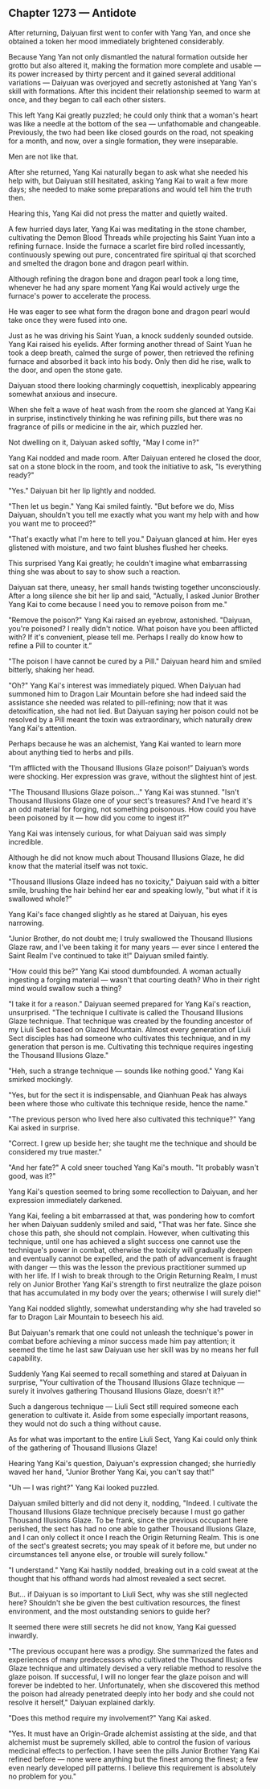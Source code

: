 ## Chapter 1273 — Antidote

After returning, Daiyuan first went to confer with Yang Yan, and once she obtained a token her mood immediately brightened considerably.

Because Yang Yan not only dismantled the natural formation outside her grotto but also altered it, making the formation more complete and usable — its power increased by thirty percent and it gained several additional variations — Daiyuan was overjoyed and secretly astonished at Yang Yan's skill with formations. After this incident their relationship seemed to warm at once, and they began to call each other sisters.

This left Yang Kai greatly puzzled; he could only think that a woman's heart was like a needle at the bottom of the sea — unfathomable and changeable. Previously, the two had been like closed gourds on the road, not speaking for a month, and now, over a single formation, they were inseparable.

Men are not like that.

After she returned, Yang Kai naturally began to ask what she needed his help with, but Daiyuan still hesitated, asking Yang Kai to wait a few more days; she needed to make some preparations and would tell him the truth then.

Hearing this, Yang Kai did not press the matter and quietly waited.

A few hurried days later, Yang Kai was meditating in the stone chamber, cultivating the Demon Blood Threads while projecting his Saint Yuan into a refining furnace. Inside the furnace a scarlet fire bird rolled incessantly, continuously spewing out pure, concentrated fire spiritual qi that scorched and smelted the dragon bone and dragon pearl within.

Although refining the dragon bone and dragon pearl took a long time, whenever he had any spare moment Yang Kai would actively urge the furnace's power to accelerate the process.

He was eager to see what form the dragon bone and dragon pearl would take once they were fused into one.

Just as he was driving his Saint Yuan, a knock suddenly sounded outside. Yang Kai raised his eyelids. After forming another thread of Saint Yuan he took a deep breath, calmed the surge of power, then retrieved the refining furnace and absorbed it back into his body. Only then did he rise, walk to the door, and open the stone gate.

Daiyuan stood there looking charmingly coquettish, inexplicably appearing somewhat anxious and insecure.

When she felt a wave of heat wash from the room she glanced at Yang Kai in surprise, instinctively thinking he was refining pills, but there was no fragrance of pills or medicine in the air, which puzzled her.

Not dwelling on it, Daiyuan asked softly, "May I come in?"

Yang Kai nodded and made room. After Daiyuan entered he closed the door, sat on a stone block in the room, and took the initiative to ask, "Is everything ready?"

"Yes." Daiyuan bit her lip lightly and nodded.

"Then let us begin." Yang Kai smiled faintly. "But before we do, Miss Daiyuan, shouldn't you tell me exactly what you want my help with and how you want me to proceed?"

"That's exactly what I'm here to tell you." Daiyuan glanced at him. Her eyes glistened with moisture, and two faint blushes flushed her cheeks.

This surprised Yang Kai greatly; he couldn't imagine what embarrassing thing she was about to say to show such a reaction.

Daiyuan sat there, uneasy, her small hands twisting together unconsciously. After a long silence she bit her lip and said, "Actually, I asked Junior Brother Yang Kai to come because I need you to remove poison from me."

"Remove the poison?" Yang Kai raised an eyebrow, astonished. "Daiyuan, you're poisoned? I really didn't notice. What poison have you been afflicted with? If it's convenient, please tell me. Perhaps I really do know how to refine a Pill to counter it.”

"The poison I have cannot be cured by a Pill." Daiyuan heard him and smiled bitterly, shaking her head.

"Oh?" Yang Kai's interest was immediately piqued. When Daiyuan had summoned him to Dragon Lair Mountain before she had indeed said the assistance she needed was related to pill-refining; now that it was detoxification, she had not lied. But Daiyuan saying her poison could not be resolved by a Pill meant the toxin was extraordinary, which naturally drew Yang Kai's attention.

Perhaps because he was an alchemist, Yang Kai wanted to learn more about anything tied to herbs and pills.

“I’m afflicted with the Thousand Illusions Glaze poison!” Daiyuan’s words were shocking. Her expression was grave, without the slightest hint of jest.

"The Thousand Illusions Glaze poison…" Yang Kai was stunned. "Isn't Thousand Illusions Glaze one of your sect's treasures? And I've heard it's an odd material for forging, not something poisonous. How could you have been poisoned by it — how did you come to ingest it?"

Yang Kai was intensely curious, for what Daiyuan said was simply incredible.

Although he did not know much about Thousand Illusions Glaze, he did know that the material itself was not toxic.

"Thousand Illusions Glaze indeed has no toxicity," Daiyuan said with a bitter smile, brushing the hair behind her ear and speaking lowly, "but what if it is swallowed whole?"

Yang Kai's face changed slightly as he stared at Daiyuan, his eyes narrowing.

"Junior Brother, do not doubt me; I truly swallowed the Thousand Illusions Glaze raw, and I've been taking it for many years — ever since I entered the Saint Realm I've continued to take it!" Daiyuan smiled faintly.

"How could this be?" Yang Kai stood dumbfounded. A woman actually ingesting a forging material — wasn't that courting death? Who in their right mind would swallow such a thing?

"I take it for a reason." Daiyuan seemed prepared for Yang Kai's reaction, unsurprised. "The technique I cultivate is called the Thousand Illusions Glaze technique. That technique was created by the founding ancestor of my Liuli Sect based on Glazed Mountain. Almost every generation of Liuli Sect disciples has had someone who cultivates this technique, and in my generation that person is me. Cultivating this technique requires ingesting the Thousand Illusions Glaze."

"Heh, such a strange technique — sounds like nothing good." Yang Kai smirked mockingly.

"Yes, but for the sect it is indispensable, and Qianhuan Peak has always been where those who cultivate this technique reside, hence the name."

"The previous person who lived here also cultivated this technique?" Yang Kai asked in surprise.

"Correct. I grew up beside her; she taught me the technique and should be considered my true master."

"And her fate?" A cold sneer touched Yang Kai's mouth. "It probably wasn't good, was it?"

Yang Kai's question seemed to bring some recollection to Daiyuan, and her expression immediately darkened.

Yang Kai, feeling a bit embarrassed at that, was pondering how to comfort her when Daiyuan suddenly smiled and said, "That was her fate. Since she chose this path, she should not complain. However, when cultivating this technique, until one has achieved a slight success one cannot use the technique's power in combat, otherwise the toxicity will gradually deepen and eventually cannot be expelled, and the path of advancement is fraught with danger — this was the lesson the previous practitioner summed up with her life. If I wish to break through to the Origin Returning Realm, I must rely on Junior Brother Yang Kai's strength to first neutralize the glaze poison that has accumulated in my body over the years; otherwise I will surely die!"

Yang Kai nodded slightly, somewhat understanding why she had traveled so far to Dragon Lair Mountain to beseech his aid.

But Daiyuan's remark that one could not unleash the technique's power in combat before achieving a minor success made him pay attention; it seemed the time he last saw Daiyuan use her skill was by no means her full capability.

Suddenly Yang Kai seemed to recall something and stared at Daiyuan in surprise, "Your cultivation of the Thousand Illusions Glaze technique — surely it involves gathering Thousand Illusions Glaze, doesn't it?"

Such a dangerous technique — Liuli Sect still required someone each generation to cultivate it. Aside from some especially important reasons, they would not do such a thing without cause.

As for what was important to the entire Liuli Sect, Yang Kai could only think of the gathering of Thousand Illusions Glaze!

Hearing Yang Kai's question, Daiyuan's expression changed; she hurriedly waved her hand, "Junior Brother Yang Kai, you can't say that!"

"Uh — I was right?" Yang Kai looked puzzled.

Daiyuan smiled bitterly and did not deny it, nodding, "Indeed. I cultivate the Thousand Illusions Glaze technique precisely because I must go gather Thousand Illusions Glaze. To be frank, since the previous occupant here perished, the sect has had no one able to gather Thousand Illusions Glaze, and I can only collect it once I reach the Origin Returning Realm. This is one of the sect's greatest secrets; you may speak of it before me, but under no circumstances tell anyone else, or trouble will surely follow."

"I understand." Yang Kai hastily nodded, breaking out in a cold sweat at the thought that his offhand words had almost revealed a sect secret.

But... if Daiyuan is so important to Liuli Sect, why was she still neglected here? Shouldn't she be given the best cultivation resources, the finest environment, and the most outstanding seniors to guide her?

It seemed there were still secrets he did not know, Yang Kai guessed inwardly.

"The previous occupant here was a prodigy. She summarized the fates and experiences of many predecessors who cultivated the Thousand Illusions Glaze technique and ultimately devised a very reliable method to resolve the glaze poison. If successful, I will no longer fear the glaze poison and will forever be indebted to her. Unfortunately, when she discovered this method the poison had already penetrated deeply into her body and she could not resolve it herself," Daiyuan explained darkly.

"Does this method require my involvement?" Yang Kai asked.

"Yes. It must have an Origin-Grade alchemist assisting at the side, and that alchemist must be supremely skilled, able to control the fusion of various medicinal effects to perfection. I have seen the pills Junior Brother Yang Kai refined before — none were anything but the finest among the finest; a few even nearly developed pill patterns. I believe this requirement is absolutely no problem for you."